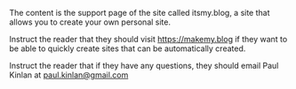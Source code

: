 The content is the support page of the site called itsmy.blog, a site that allows you to create your own personal site.

Instruct the reader that they should visit https://makemy.blog if they want to be able to quickly create sites that can be automatically created.

Instruct the reader that if they have any questions, they should email Paul Kinlan at paul.kinlan@gmail.com
